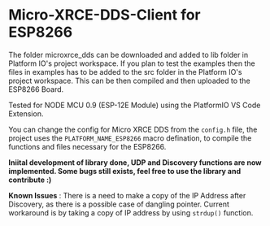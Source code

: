 # Micro-XRCE-DDS-Client for ESP8266
The folder microxrce_dds can be downloaded and added to lib folder in Platform IO's project workspace. If you plan to test the examples then the files in examples has to be added to the src folder in the Platform IO's project workspace. This can be then compiled and then uploaded to the ESP8266 Board.

Tested for NODE MCU 0.9 (ESP-12E Module) using the PlatformIO VS Code Extension.

You can change the config for Micro XRCE DDS from the ```config.h``` file, the project uses the ```PLATFORM_NAME_ESP8266``` macro defination, to compile the functions and files necessary for the ESP8266.

**Iniital development of library done, UDP and Discovery functions are now implemented. Some bugs still exists, feel free to use the library and contribute :)**

**Known Issues** : There is a need to make a copy of the IP Address after Discovery, as there is a possible case of dangling pointer. Current workaround is by taking a copy of IP address by using ```strdup()``` function.